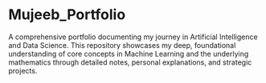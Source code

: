 # Mujeeb_Portfolio
A comprehensive portfolio documenting my journey in Artificial Intelligence and Data Science. This repository showcases my deep, foundational understanding of core concepts in Machine Learning and the underlying mathematics through detailed notes, personal explanations, and strategic projects.
